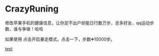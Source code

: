 # CrazyRuning
修改苹果手机的健康信息，让你足不出户却能日行数万步，总多好友，qq运动步数，谁与争锋！哈哈

如果使用
点击开启暴走模式，点击一下，步数➕10000步。

[test](http://www.cnblogs.com/lancidie/archive/2011/08/05/2128318.html)
